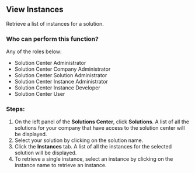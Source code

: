 ## View Instances
Retrieve a list of instances for a solution.

### Who can perform this function?
Any of the roles below:
* Solution Center Administrator
* Solution Center Company Administrator
* Solution Center Solution Administrator
* Solution Center Instance Administrator
* Solution Center Instance Developer
* Solution Center User

### Steps:
1. On the left panel of the **Solutions Center**, click **Solutions**. A list of all the solutions for your company that have access to the solution center will be displayed.
2. Select your solution by clicking on the solution name.
3. Click the **Instances** tab. A list of all the instances for the selected solution will be displayed.
4. To retrieve a single instance, select an instance by clicking on the instance name to retrieve an instance.
